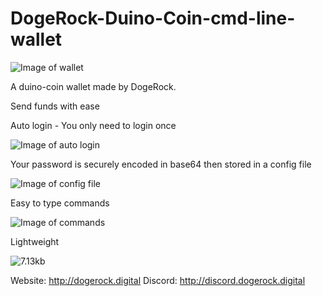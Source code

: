 # DogeRock-Duino-Coin-cmd-line-wallet

![Image of wallet](https://media.discordapp.net/attachments/677615827746291762/760494859227758642/unknown.png?width=383&height=432)

A duino-coin wallet made by DogeRock.

Send funds with ease

Auto login - You only need to login once

![Image of auto login](https://media.discordapp.net/attachments/756705607527956641/760623176945631273/Screenshot_2020-09-29_at_18.03.02.png)

Your password is securely encoded in base64 then stored in a config file

![Image of config file](https://media.discordapp.net/attachments/756705607527956641/760624388009099304/fr169vLzU1dXb2lQoHxKQagIC7onTUMXZpN2794dERHxPHj3zwvnA4SkCICkllXQDh8Xj0nDDfIViFBCABhIAEYlVBQWH37t3Tpk.png)

Easy to type commands

![Image of commands](https://media.discordapp.net/attachments/756705607527956641/760542950605848596/kI8ZdCsAkqEAAAAASUVORK5CYII.png)

Lightweight

![7.13kb](https://media.discordapp.net/attachments/756705607527956641/760623893789802557/Screenshot_2020-09-29_at_18.07.36.png)

Website: http://dogerock.digital
Discord: http://discord.dogerock.digital

